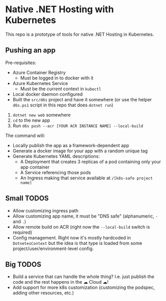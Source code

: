 # Native .NET Hosting with Kubernetes

This repo is a prototype of tools for native .NET Hosting in Kubernetes.

## Pushing an app

Pre-requisites:
* Azure Container Registry
    * Must be logged in to docker with it
* Azure Kubernetes Service
    * Must be the *current* context in `kubectl`
* Local docker daemon configured
* Built the `src/d6s` project and have it somewhere (or use the helper `d6s.ps1` script in this repo that does `dotnet run`)

1. `dotnet new web` somewhere
1. `cd` to the new app
1. Run `d6s push --acr [YOUR ACR INSTANCE NAME] --local-build`

The command will:
* Locally publish the app as a framework-dependent app
* Generate a docker image for your app with a random unique tag
* Generate Kubernetes YAML descriptions:
    * A Deployment that creates 3 replicas of a pod containing only your app container
    * A Service referencing those pods
    * An Ingress making that service available at `/[k8s-safe project name]`

## Small TODOS
* Allow customizing ingress path
* Allow customizing app name, it must be "DNS safe" (alphanumeric, `-` and `.`)
* Allow remote build on ACR (right now the `--local-build` switch is required)
* Config management. Right now it's mostly hardcoded in `DotnetesContext` but the idea is that type is loaded from some project/user/environment-level config.

## Big TODOS
* Build a service that can handle the whole thing? I.e. just publish the code and the rest happens in the ☁ Cloud ☁!
* Add support for more k8s customization (customizing the podspec, adding other resources, etc.)

